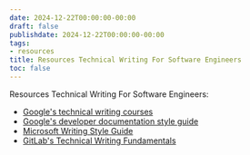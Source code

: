 ```yaml
---
date: 2024-12-22T00:00:00-00:00
draft: false
publishdate: 2024-12-22T00:00:00-00:00
tags:
- resources
title: Resources Technical Writing For Software Engineers
toc: false
---
```


Resources Technical Writing For Software Engineers: 

- [Google's technical writing courses](https://developers.google.com/tech-writing/overview)
- [Google's developer documentation style guide](https://developers.google.com/style)
- [Microsoft Writing Style Guide](https://learn.microsoft.com/en-us/style-guide/)
- [GitLab's Technical Writing Fundamentals](https://handbook.gitlab.com/handbook/product/ux/technical-writing/fundamentals/)
